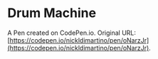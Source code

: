 # Drum Machine

A Pen created on CodePen.io. Original URL: [https://codepen.io/nickldimartino/pen/oNarzJr](https://codepen.io/nickldimartino/pen/oNarzJr).

